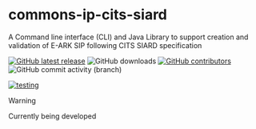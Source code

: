 # commons-ip-cits-siard

A Command line interface (CLI) and Java Library to support creation and validation of E-ARK SIP following CITS SIARD specification

[![GitHub latest release](https://img.shields.io/github/v/release/keeps/commons-ip-cits-siard?sort=semver&color=informational)](https://github.com/keeps/commons-ip-cits-siard/releases/latest)
![GitHub downloads](https://img.shields.io/github/downloads/keeps/commons-ip-cits-siard/total)
[![GitHub contributors](https://img.shields.io/github/contributors/keeps/commons-ip-cits-siard)](https://github.com/keeps/commons-ip-cits-siard/graphs/contributors)
![GitHub commit activity (branch)](https://img.shields.io/github/commit-activity/m/keeps/commons-ip-cits-siard)
<!-- {% comment %} -->
[![testing](https://github.com/keeps/commons-ip-cits-siard/actions/workflows/CI.yml/badge.svg)](https://github.com/keeps/commons-ip-cits-siard/actions/workflows/CI.yml?label=testing)
<!-- {% endcomment %}-->

> [!WARNING]  
> Currently being developed
